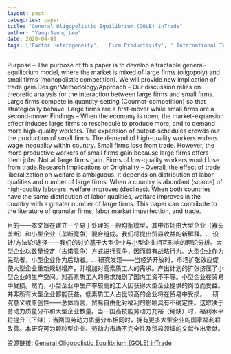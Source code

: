 ```yaml
---
layout: post
categories: paper
title: "General Oligopolistic Equilibrium (GOLE) inTrade"
author: "Yang-Seung Lee"
date: 2020-04-09
tags: ['Factor Heterogeneity', ' Firm Productivity', ' International Trade', ' Mixed Market Structure', ' Wage Inequality']
---
```


Purpose – The purpose of this paper is to develop a tractable general-equilibrium model, where the market is mixed of large firms (oligopoly) and small firms (monopolistic competition). We will provide new implication of trade gain.Design/Methodology/Approach – Our discussion relies on theoretic analysis for the interaction between large firms and small firms. Large firms compete in quantity-setting (Cournot-competition) so that strategically behave. Large firms are a first-mover while small firms are a second-mover.Findings – When the economy is open, the market-expansion effect induces large firms to reschedule to produce more, and to demand more high-quality workers. The expansion of output-schedules crowds out the production of small firms. The demand of high-quality workers widens wage inequality within country. Small firms lose from trade. However, the more productive workers of small firms gain because large firms offers them jobs. Not all large firms gain. Firms of low-quality workers would lose from trade.Research Implications or Originality – Overall, the effect of trade liberalization on welfare is ambiguous. It depends on distribution of labor qualities and number of large firms. When a country is abundant (scarce) of high-quality laborers, welfare improves (declines). When both countries have the same distribution of labor qualities, welfare improves in the country with a greater number of large firms. This paper can contribute to the literature of granular firms, labor market imperfection, and trade.

目的——本文旨在建立一个易于处理的一般均衡模型，其中市场由大型企业（寡头垄断）和小型企业（垄断竞争）混合组成。我们将提出贸易收益的新解释。. . 设计/方法论/途径——我们的讨论基于大型企业与小型企业相互影响的理论分析。大型企业以数量设定（古诺竞争）方式进行竞争，因而具有战略行为。大型企业作为先动者，小型企业作为后动者。. . 研究发现——当经济开放时，市场扩张效应促使大型企业重新规划增产，并增加对高素质工人的需求。产出计划的扩张挤压了小型企业的生产空间。对高素质工人的需求加剧了国内工资不平等。小型企业在贸易中受损。然而，小型企业中生产率较高的工人因获得大型企业提供的岗位而受益。并非所有大型企业都能获益，低素质工人占比较高的企业将在贸易中受损。. . 研究意义或原创性——总体而言，贸易自由化对福利的影响具有不确定性。这取决于劳动力质量分布和大型企业数量。当一国高技能劳动力充裕（稀缺）时，福利水平将提升（下降）；当两国劳动力质量分布相同时，拥有更多大型企业的国家福利将改善。本研究可为颗粒型企业、劳动力市场不完全性及贸易领域的文献作出贡献。

资源链接: [General Oligopolistic Equilibrium (GOLE) inTrade](https://papers.ssrn.com/sol3/papers.cfm?abstract_id=3554825)
